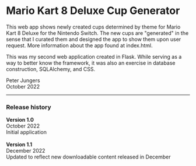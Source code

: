 # Mario Kart 8 Deluxe Cup Generator  
This web app shows newly created cups determined by theme for Mario Kart 8 Deluxe for the Nintendo Switch. The new cups are "generated" in the sense that I curated them and designed the app to show them upon user request. More information about the app found at index.html.

This was my second web application created in Flask. While serving as a way to better know the framework, it was also an exercise in database construction, SQLAlchemy, and CSS.

Peter Jungers  
October 2022

---

### Release history
**Version 1.0**<br>
October 2022<br>
Initial application<br>  
**Version 1.1**<br>
December 2022<br>
Updated to reflect new downloadable content released in December
